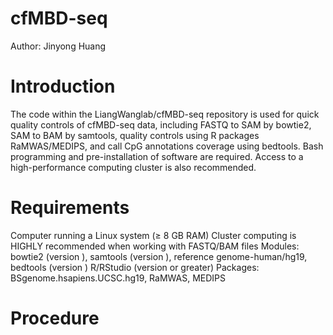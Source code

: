 # cfMBD-seq
Author: Jinyong Huang

# Introduction
The code within the LiangWanglab/cfMBD-seq repository is used for quick quality controls of cfMBD-seq data, including FASTQ to SAM by bowtie2, SAM to BAM by samtools, quality controls using R packages RaMWAS/MEDIPS,  and call CpG annotations coverage using bedtools. Bash programming and pre-installation of software are required. Access to a high-performance computing cluster is also recommended. 

# Requirements
Computer running a Linux system (≥ 8 GB RAM) Cluster computing is HIGHLY recommended when working with FASTQ/BAM files  Modules: bowtie2 (version ), samtools (version ), reference genome-human/hg19, bedtools (version )  R/RStudio (version  or greater)  Packages: BSgenome.hsapiens.UCSC.hg19, RaMWAS, MEDIPS

# Procedure
